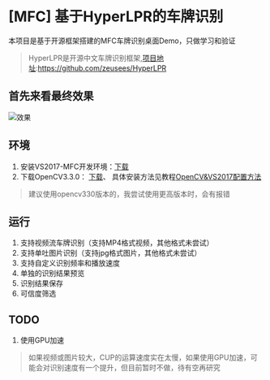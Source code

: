 # [MFC] 基于HyperLPR的车牌识别

本项目是基于开源框架搭建的MFC车牌识别桌面Demo，只做学习和验证

> HyperLPR是开源中文车牌识别框架,[项目地址](https://github.com/zeusees/HyperLPR):https://github.com/zeusees/HyperLPR

## 首先来看最终效果

![效果](https://github.com/ZhangJiaLei123/Picture_bed/blob/master/MFC-OpenCV-Prj-%E8%BD%A6%E7%89%8C%E8%AF%86%E5%88%AB.png?raw=true)

## 环境
 1. 安装VS2017-MFC开发环境：[下载](blob:https://visualstudio.microsoft.com/91f06358-745f-4fd7-854d-f10c9529b4fe)
 1. 下载OpenCV3.3.0： [下载](https://nchc.dl.sourceforge.net/project/opencvlibrary/opencv-win/3.3.0/opencv-3.3.0-vc14.exe)、
 具体安装方法见教程[OpenCV&VS2017配置方法](https://blog.csdn.net/guojunxiu/article/details/79124005)

> 建议使用opencv330版本的，我尝试使用更高版本时，会有报错

 ## 运行
 1. 支持视频流车牌识别（支持MP4格式视频，其他格式未尝试）
 2. 支持单吐图片识别（支持jpg格式图片，其他格式未尝试）
 3. 支持自定义识别频率和播放速度
 1. 单独的识别结果预览
 1. 识别结果保存
 1. 可信度筛选

 ## TODO
 1. 使用GPU加速
 > 如果视频或图片较大，CUP的运算速度实在太慢，如果使用GPU加速，可能会对识别速度有一个提升，但目前暂时不做，待有空再研究